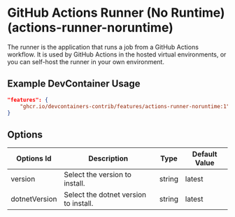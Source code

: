 
# GitHub Actions Runner (No Runtime) (actions-runner-noruntime)

The runner is the application that runs a job from a GitHub Actions workflow. It is used by GitHub Actions in the hosted virtual environments, or you can self-host the runner in your own environment.

## Example DevContainer Usage

```json
"features": {
    "ghcr.io/devcontainers-contrib/features/actions-runner-noruntime:1": {}
}
```

## Options

| Options Id | Description | Type | Default Value |
|-----|-----|-----|-----|
| version | Select the version to install. | string | latest |
| dotnetVersion | Select the dotnet version to install. | string | latest |


